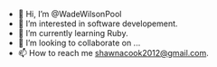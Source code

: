 - 👋 Hi, I’m @WadeWilsonPool
- 👀 I’m interested in software developement.
- 🌱 I’m currently learning Ruby.
- 💞️ I’m looking to collaborate on ...
- 📫 How to reach me shawnacook2012@gmail.com.

<!---
WadeWilsonPool/WadeWilsonPool is a ✨ special ✨ repository because its `README.md` (this file) appears on your GitHub profile.
You can click the Preview link to take a look at your changes.
--->

